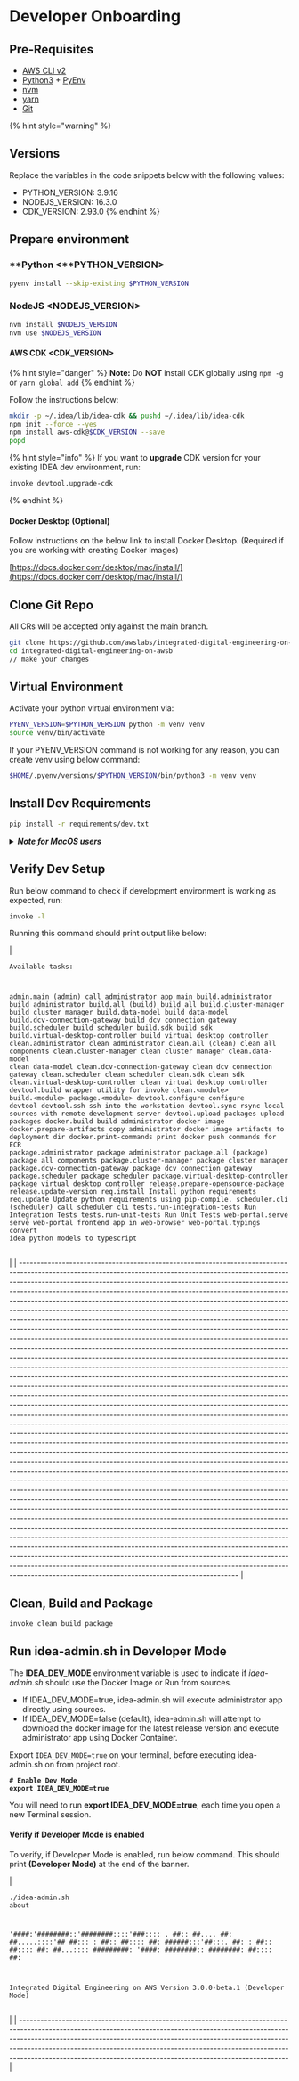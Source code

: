 # Developer Onboarding

## Pre-Requisites

* [AWS CLI v2](https://docs.aws.amazon.com/cli/latest/userguide/getting-started-install.html)
* [Python3](https://www.python.org/downloads/) + [PyEnv](https://github.com/pyenv/pyenv)
* [nvm](https://github.com/nvm-sh/nvm)
* [yarn](https://yarnpkg.com/)
* [Git](https://git-scm.com/downloads)&#x20;

{% hint style="warning" %}
## Versions

Replace the variables in the code snippets below with the following values:

* PYTHON\_VERSION: 3.9.16
* NODEJS\_VERSION: 16.3.0
* CDK\_VERSION: 2.93.0
{% endhint %}

## Prepare environment

### **Python <**PYTHON\_VERSION>

```bash
pyenv install --skip-existing $PYTHON_VERSION
```

### **NodeJS \<NODEJS\_VERSION>**

```bash
nvm install $NODEJS_VERSION
nvm use $NODEJS_VERSION
```

#### **AWS CDK \<CDK\_VERSION>**

{% hint style="danger" %}
**Note:** Do **NOT** install CDK globally using `npm -g` or `yarn global add`
{% endhint %}

Follow the instructions below:

```bash
mkdir -p ~/.idea/lib/idea-cdk && pushd ~/.idea/lib/idea-cdk
npm init --force --yes
npm install aws-cdk@$CDK_VERSION --save
popd
```

{% hint style="info" %}
If you want to **upgrade** CDK version for your existing IDEA dev environment, run:

```bash
invoke devtool.upgrade-cdk
```
{% endhint %}

#### **Docker Desktop (Optional)**

Follow instructions on the below link to install Docker Desktop. (Required if you are working with creating Docker Images)

[https://docs.docker.com/desktop/mac/install/](https://docs.docker.com/desktop/mac/install/)

## Clone Git Repo

All CRs will be accepted only against the main branch.

```bash
git clone https://github.com/awslabs/integrated-digital-engineering-on-aws.git
cd integrated-digital-engineering-on-awsb
// make your changes
```

## Virtual Environment

Activate your python virtual environment via:

```bash
PYENV_VERSION=$PYTHON_VERSION python -m venv venv
source venv/bin/activate
```

If your PYENV\_VERSION command is not working for any reason, you can create venv using below command:

```bash
$HOME/.pyenv/versions/$PYTHON_VERSION/bin/python3 -m venv venv
```

## Install Dev Requirements

```bash
pip install -r requirements/dev.txt
```

<details>

<summary><em><strong>Note for MacOS users</strong></em></summary>

_**BigSur Note:**_ cryptography and orjson library requirements fail to install on MacOS BigSur.\


To fix **cryptography**, follow the instructions mentioned here:\
[https://stackoverflow.com/questions/64919326/pip-error-installing-cryptography-on-big-sur](https://stackoverflow.com/questions/64919326/pip-error-installing-cryptography-on-big-sur)

```
env LDFLAGS="-L$(brew --prefix openssl@1.1)/lib" CFLAGS="-I$(brew --prefix openssl@1.1)/include" pip install cryptography==36.0.1
```

To fix **orjson**, run:

```
brew install rust
# Upgrade your pip
python3 -m pip install --upgrade pip
```

</details>

## Verify Dev Setup

Run below command to check if development environment is working as expected, run:

```bash
invoke -l
```

Running this command should print output like below:

| <pre><code>Available tasks:

  admin.main (admin)                   call administrator app main
  build.administrator                  build administrator
  build.all (build)                    build all
  build.cluster-manager                build cluster manager
  build.data-model                     build data-model
  build.dcv-connection-gateway         build dcv connection gateway
  build.scheduler                      build scheduler
  build.sdk                            build sdk
  build.virtual-desktop-controller     build virtual desktop controller
  clean.administrator                  clean administrator
  clean.all (clean)                    clean all components
  clean.cluster-manager                clean cluster manager
  clean.data-model                     clean data-model
  clean.dcv-connection-gateway         clean dcv connection gateway
  clean.scheduler                      clean scheduler
  clean.sdk                            clean sdk
  clean.virtual-desktop-controller     clean virtual desktop controller
  devtool.build                        wrapper utility for invoke clean.&#x3C;module> build.&#x3C;module> package.&#x3C;module>
  devtool.configure                    configure devtool
  devtool.ssh                          ssh into the workstation
  devtool.sync                         rsync local sources with remote development server
  devtool.upload-packages              upload packages
  docker.build                         build administrator docker image
  docker.prepare-artifacts             copy administrator docker image artifacts to deployment dir
  docker.print-commands                print docker push commands for ECR
  package.administrator                package administrator
  package.all (package)                package all components
  package.cluster-manager              package cluster manager
  package.dcv-connection-gateway       package dcv connection gateway
  package.scheduler                    package scheduler
  package.virtual-desktop-controller   package virtual desktop controller
  release.prepare-opensource-package
  release.update-version
  req.install                          Install python requirements
  req.update                           Update python requirements using pip-compile.
  scheduler.cli (scheduler)            call scheduler cli
  tests.run-integration-tests          Run Integration Tests
  tests.run-unit-tests                 Run Unit Tests
  web-portal.serve                     serve web-portal frontend app in web-browser
  web-portal.typings                   convert idea python models to typescript
</code></pre> |
| ------------------------------------------------------------------------------------------------------------------------------------------------------------------------------------------------------------------------------------------------------------------------------------------------------------------------------------------------------------------------------------------------------------------------------------------------------------------------------------------------------------------------------------------------------------------------------------------------------------------------------------------------------------------------------------------------------------------------------------------------------------------------------------------------------------------------------------------------------------------------------------------------------------------------------------------------------------------------------------------------------------------------------------------------------------------------------------------------------------------------------------------------------------------------------------------------------------------------------------------------------------------------------------------------------------------------------------------------------------------------------------------------------------------------------------------------------------------------------------------------------------------------------------------------------------------------------------------------------------------------------------------------------------------------------------------------------------------------------------------------------------------------------------------------------------------------------------------------------------------------------------------------------------------------------------------------------------------------------------------------------------------------------------------------------------------------------------------------------------------------------------------------------------------------------------------------------------------------------------------------------------------------------------------------------------------------------------------------------------------------------------------------------------------------------------------------------------------------------------------------------------------------------------------------------------------------------------------------------------------------------------------------------------------------------------------------------------------------------------------- |

## Clean, Build and Package

```bash
invoke clean build package
```

## Run idea-admin.sh in Developer Mode

The **IDEA\_DEV\_MODE** environment variable is used to indicate if _idea-admin.sh_ should use the Docker Image or Run from sources.

* If IDEA\_DEV\_MODE=true, idea-admin.sh will execute administrator app directly using sources.
* If IDEA\_DEV\_MODE=false (default), idea-admin.sh will attempt to download the docker image for the latest release version and execute administrator app using Docker Container.

Export `IDEA_DEV_MODE=true` on your terminal, before executing idea-admin.sh on from project root.

<pre class="language-bash"><code class="lang-bash"><strong># Enable Dev Mode
</strong><strong>export IDEA_DEV_MODE=true
</strong></code></pre>

You will need to run **export IDEA\_DEV\_MODE=true**, each time you open a new Terminal session.

#### Verify if Developer Mode is enabled

To verify, if Developer Mode is enabled, run below command. This should print **(Developer Mode)** at the end of the banner.

| <pre class="language-bash"><code class="lang-bash">./idea-admin.sh about

 '####:'########::'########::::'###::::
 . ##:: ##.... ##: ##.....::::'## ##:::
 : ##:: ##:::: ##: ######:::'##:::. ##:
 : ##:: ##:::: ##: ##...:::: #########:
 '####: ########:: ########: ##:::: ##:

 Integrated Digital Engineering on AWS
          Version 3.0.0-beta.1
            (Developer Mode)
</code></pre> |
| --------------------------------------------------------------------------------------------------------------------------------------------------------------------------------------------------------------------------------------------------------------------------------------------------------------------------------------------------------------------------------------------------- |
